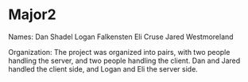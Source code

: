 # Major2
Names: 
Dan Shadel
Logan Falkensten
Eli Cruse
Jared Westmoreland

Organization: The project was organized into pairs, with two people handling the server, and two people handling the client. Dan and Jared handled the client side, and Logan and Eli the server side. 
